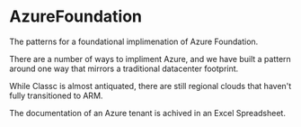 # AzureFoundation
The patterns for a foundational implimenation of Azure Foundation.

There are a number of ways to impliment Azure, and we have built a pattern around one way that mirrors a traditional datacenter footprint.

While Classc is almost antiquated, there are still regional clouds that haven't fully transitioned to ARM.  

The documentation of an Azure tenant is achived in an Excel Spreadsheet.

